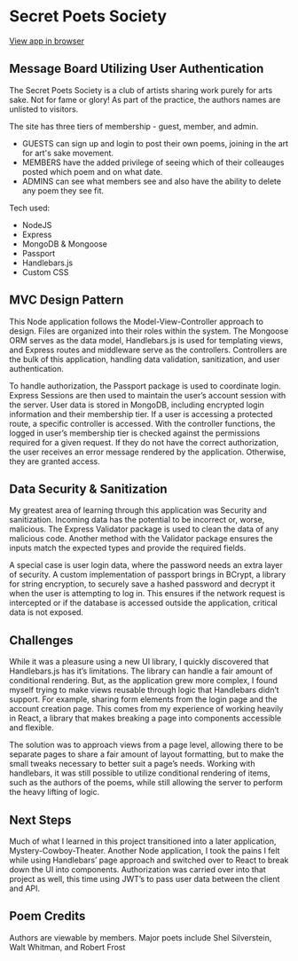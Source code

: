 # Secret Poets Society

[View app in browser](https://secret-poets-society.onrender.com/)

## Message Board Utilizing User Authentication

The Secret Poets Society is a club of artists sharing work purely for arts sake.
Not for fame or glory! As part of the practice, the authors names are unlisted to visitors.

The site has three tiers of membership - guest, member, and admin.

- GUESTS can sign up and login to post their own poems, joining in the art for art's sake movement.
- MEMBERS have the added privilege of seeing which of their colleauges posted which poem and on what date.
- ADMINS can see what members see and also have the ability to delete any poem they see fit.

Tech used:

- NodeJS
- Express
- MongoDB & Mongoose
- Passport
- Handlebars.js
- Custom CSS

## MVC Design Pattern

This Node application follows the Model-View-Controller approach to design. Files are organized into their roles within the system. The Mongoose ORM serves as the data model, Handlebars.js is used for templating views, and Express routes and middleware serve as the controllers. Controllers are the bulk of this application, handling data validation, sanitization, and user authentication.

To handle authorization, the Passport package is used to coordinate login. Express Sessions are then used to maintain the user’s account session with the server. User data is stored in MongoDB, including encrypted login information and their membership tier. If a user is accessing a protected route, a specific controller is accessed. With the controller functions, the logged in user’s membership tier is checked against the permissions required for a given request. If they do not have the correct authorization, the user receives an error message rendered by the application. Otherwise, they are granted access.

## Data Security & Sanitization

My greatest area of learning through this application was Security and sanitization. Incoming data has the potential to be incorrect or, worse, malicious. The Express Validator package is used to clean the data of any malicious code. Another method with the Validator package ensures the inputs match the expected types and provide the required fields.

A special case is user login data, where the password needs an extra layer of security. A custom implementation of passport brings in BCrypt, a library for string encryption, to securely save a hashed password and decrypt it when the user is attempting to log in. This ensures if the network request is intercepted or if the database is accessed outside the application, critical data is not exposed.

## Challenges

While it was a pleasure using a new UI library, I quickly discovered that Handlebars.js has it’s limitations. The library can handle a fair amount of conditional rendering. But, as the application grew more complex, I found myself trying to make views reusable through logic that Handlebars didn’t support. For example, sharing form elements from the login page and the account creation page. This comes from my experience of working heavily in React, a library that makes breaking a page into components accessible and flexible.

The solution was to approach views from a page level, allowing there to be separate pages to share a fair amount of layout formatting, but to make the small tweaks necessary to better suit a page’s needs. Working with handlebars, it was still possible to utilize conditional rendering of items, such as the authors of the poems, while still allowing the server to perform the heavy lifting of logic.

## Next Steps

Much of what I learned in this project transitioned into a later application, Mystery-Cowboy-Theater. Another Node application, I took the pains I felt while using Handlebars’ page approach and switched over to React to break down the UI into components. Authorization was carried over into that project as well, this time using JWT’s to pass user data between the client and API.

## Poem Credits

Authors are viewable by members. Major poets include Shel Silverstein, Walt Whitman, and Robert Frost
